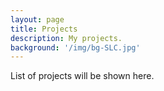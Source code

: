 ```yaml
---
layout: page
title: Projects
description: My projects.
background: '/img/bg-SLC.jpg'
---
```


List of projects will be shown here.
